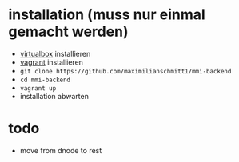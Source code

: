 # installation (muss nur einmal gemacht werden)

* [virtualbox](https://www.vagrantup.com/downloads.html) installieren
* [vagrant](https://www.vagrantup.com/) installieren
* `git clone https://github.com/maximilianschmitt1/mmi-backend`
* `cd mmi-backend`
* `vagrant up`
* installation abwarten

# todo

* move from dnode to rest